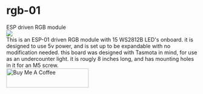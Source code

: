 # rgb-01
ESP driven RGB module
<br><img src="https://media.discordapp.net/attachments/643992616102264833/722679083137499186/unknown.png?width=1440&height=155"><br>
This is an ESP-01 driven  RGB module with 15 WS2812B LED's onboard. it is designed to use 5v power, and is set up to be expandable with no modification needed. this board was designed with Tasmota in mind, for use as an undercounter light. it is rougly 8 inches long, and has mounting holes in it for an M5 screw.<br> 
<a href="https://www.buymeacoffee.com/reqev" target="_blank"><img src="https://cdn.buymeacoffee.com/buttons/default-red.png" alt="Buy Me A Coffee" style="height: 51px !important;width: 217px !important;" ></a>
